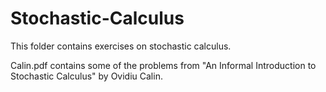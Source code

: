 # Stochastic-Calculus

This folder contains exercises on stochastic calculus. 

Calin.pdf contains some of the problems from "An Informal Introduction to Stochastic Calculus" by Ovidiu Calin. 
